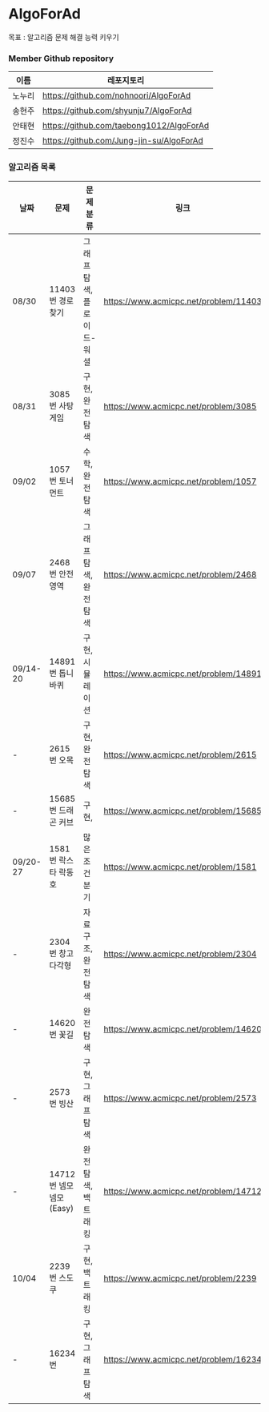 # AlgoForAd
목표 : 알고리즘 문제 해결 능력 키우기

### Member Github repository
|이름|레포지토리|
|------|---|
|노누리|https://github.com/nohnoori/AlgoForAd|
|송현주|https://github.com/shyunju7/AlgoForAd|
|안태현|https://github.com/taebong1012/AlgoForAd|
|정진수|https://github.com/Jung-jin-su/AlgoForAd|

### 알고리즘 목록

| 날짜       | 문제             | 문제 분류           |링크| 티어   |
|----------|----------------|-----------------|---|------|
| 08/30    | 11403번 경로 찾기   | 그래프 탐색, 플로이드-워셜 |https://www.acmicpc.net/problem/11403| ![](https://d2gd6pc034wcta.cloudfront.net/tier/10.svg) |
| 08/31    | 3085번 사탕 게임    | 구현, 완전탐색        |https://www.acmicpc.net/problem/3085| ![](https://d2gd6pc034wcta.cloudfront.net/tier/9.svg) |
| 09/02    | 1057번 토너먼트     | 수학, 완전탐색        |https://www.acmicpc.net/problem/1057| ![](https://d2gd6pc034wcta.cloudfront.net/tier/8.svg) |
| 09/07    | 2468번 안전 영역    | 그래프 탐색, 완전탐색    |https://www.acmicpc.net/problem/2468| ![](https://d2gd6pc034wcta.cloudfront.net/tier/10.svg) |
| 09/14-20 | 14891번 톱니바퀴    | 구현, 시뮬레이션       |https://www.acmicpc.net/problem/14891| ![](https://d2gd6pc034wcta.cloudfront.net/tier/11.svg) |
| -        | 2615번 오목       | 구현, 완전탐색        |https://www.acmicpc.net/problem/2615| ![](https://d2gd6pc034wcta.cloudfront.net/tier/10.svg) |
| -        | 15685번 드래곤 커브  | 구현,             |https://www.acmicpc.net/problem/15685| ![](https://d2gd6pc034wcta.cloudfront.net/tier/12.svg) |
| 09/20-27 | 1581번 락스타 락동호  | 많은 조건 분기        |https://www.acmicpc.net/problem/1581| ![](https://d2gd6pc034wcta.cloudfront.net/tier/12.svg) |
| -        | 2304번 창고 다각형   | 자료구조, 완전탐색      |https://www.acmicpc.net/problem/2304| ![](https://d2gd6pc034wcta.cloudfront.net/tier/9.svg) |
| -        | 14620번 꽃길      | 완전탐색            |https://www.acmicpc.net/problem/14620| ![](https://d2gd6pc034wcta.cloudfront.net/tier/9.svg) |
| -        | 2573번 빙산       | 구현, 그래프 탐색      |https://www.acmicpc.net/problem/2573| ![](https://d2gd6pc034wcta.cloudfront.net/tier/12.svg) |
| -        | 14712번 넴모넴모(Easy) | 완전탐색, 백트래킹      |https://www.acmicpc.net/problem/14712| ![](https://d2gd6pc034wcta.cloudfront.net/tier/10.svg) |
| 10/04    | 2239번 스도쿠      | 구현, 백트래킹        |https://www.acmicpc.net/problem/2239| ![](https://d2gd6pc034wcta.cloudfront.net/tier/12.svg)|
| -        | 16234번         | 구현, 그래프 탐색      |https://www.acmicpc.net/problem/16234| ![](https://d2gd6pc034wcta.cloudfront.net/tier/11.svg)|
